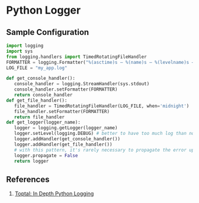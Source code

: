 # Python Logger

## Sample Configuration

```python
import logging
import sys
from logging.handlers import TimedRotatingFileHandler
FORMATTER = logging.Formatter("%(asctime)s — %(name)s — %(levelname)s — %(message)s")
LOG_FILE = "my_app.log"

def get_console_handler():
   console_handler = logging.StreamHandler(sys.stdout)
   console_handler.setFormatter(FORMATTER)
   return console_handler
def get_file_handler():
   file_handler = TimedRotatingFileHandler(LOG_FILE, when='midnight')
   file_handler.setFormatter(FORMATTER)
   return file_handler
def get_logger(logger_name):
   logger = logging.getLogger(logger_name)
   logger.setLevel(logging.DEBUG) # better to have too much log than not enough
   logger.addHandler(get_console_handler())
   logger.addHandler(get_file_handler())
   # with this pattern, it's rarely necessary to propagate the error up to parent
   logger.propagate = False
   return logger
```

## References

1. [Toptal: In Depth Python Logging](https://www.toptal.com/python/in-depth-python-logging)


